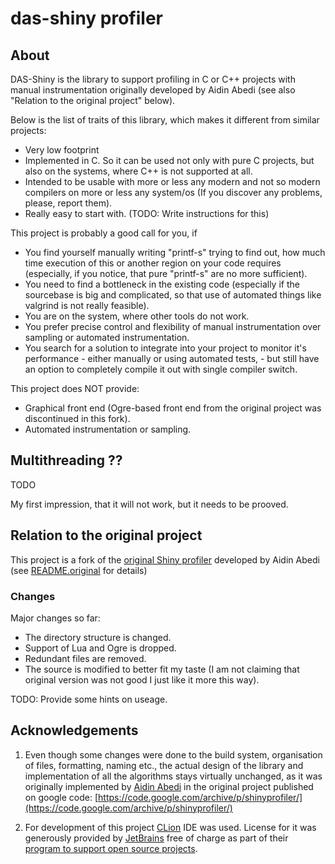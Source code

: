# das-shiny profiler #

## About ##

DAS-Shiny is the library to support profiling in C or C++ projects
with manual instrumentation originally developed by Aidin Abedi
(see also "Relation to the original project" below).

Below is the list of traits of this library, which makes it different
from similar projects:
 * Very low footprint
 * Implemented in C. So it can be used not only with pure C projects, but
   also on the systems, where C++ is not supported at all.
 * Intended to be usable with more or less any modern and not so modern
   compilers on more or less any system/os (If you discover any problems,
   please, report them).
 * Really easy to start with. (TODO: Write instructions for this)

This project is probably a good call for you, if
 * You find yourself manually writing "printf-s" trying to find out, how
   much time execution of this or another region on your code requires
   (especially, if you notice, that pure "printf-s" are no more sufficient).
 * You need to find a bottleneck in the existing code (especially if the
   sourcebase is big and complicated, so that use of automated things like
   valgrind is not really feasible).
 * You are on the system, where other tools do not work.
 * You prefer precise control and flexibility of manual instrumentation
   over sampling or automated instrumentation.
 * You search for a solution to integrate into your project to monitor
   it's performance - either manually or using automated tests, -
   but still have an option to completely compile it out with single
   compiler switch.

This project does NOT provide:
 * Graphical front end (Ogre-based front end from the original project
   was discontinued in this fork).
 * Automated instrumentation or sampling.


## Multithreading ?? ##

TODO

My first impression, that it will not work, but it needs to be prooved.


## Relation to the original project ##

This project is a fork of the
[original Shiny profiler](https://code.google.com/archive/p/shinyprofiler/)
developed by Aidin Abedi (see [README.original](README.original.md) for details)


### Changes ###

Major changes so far:
* The directory structure is changed. 
* Support of Lua and Ogre is dropped.
* Redundant files are removed.
* The source is modified to better fit my taste 
  (I am not claiming that original version was not good
  I just like it more this way).
  
TODO: Provide some hints on useage.



## Acknowledgements ##

1. Even though some changes were done to the build system, organisation of files,
   formatting, naming etc., the actual design of the library and implementation
   of all the algorithms stays virtually unchanged, as it was originally
   implemented by [Aidin Abedi](https://www.linkedin.com/in/aidinabedi/)
   in the original project published on google code: 
   [https://code.google.com/archive/p/shinyprofiler/](https://code.google.com/archive/p/shinyprofiler/)
   
2. For development of this project [CLion](https://www.jetbrains.com/clion/)
   IDE was used. License for it was generously provided by
   [JetBrains](https://www.jetbrains.com/) free of charge as part of their 
   [program to support open source projects](https://www.jetbrains.com/community/opensource/#support).
